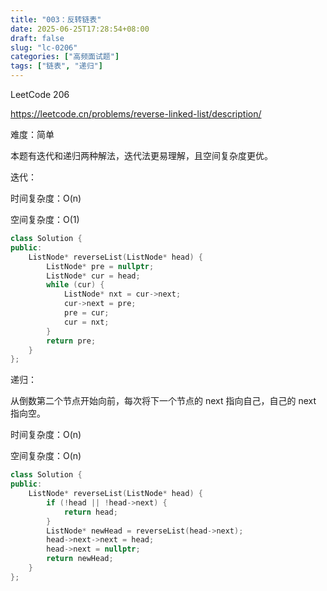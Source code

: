 ```yaml
---
title: "003：反转链表"
date: 2025-06-25T17:28:54+08:00
draft: false
slug: "lc-0206"
categories: ["高频面试题"]
tags: ["链表", "递归"]
---
```


LeetCode 206

https://leetcode.cn/problems/reverse-linked-list/description/

难度：简单

本题有迭代和递归两种解法，迭代法更易理解，且空间复杂度更优。

<!--more-->

迭代：

时间复杂度：O(n)

空间复杂度：O(1)

```cpp
class Solution {
public:
    ListNode* reverseList(ListNode* head) {
        ListNode* pre = nullptr;
        ListNode* cur = head;
        while (cur) {
            ListNode* nxt = cur->next;
            cur->next = pre;
            pre = cur;
            cur = nxt;
        }
        return pre;
    }
};
```

递归：

从倒数第二个节点开始向前，每次将下一个节点的 next 指向自己，自己的 next 指向空。

时间复杂度：O(n)

空间复杂度：O(n)

```cpp
class Solution {
public:
    ListNode* reverseList(ListNode* head) {
        if (!head || !head->next) {
            return head;
        }
        ListNode* newHead = reverseList(head->next);
        head->next->next = head;
        head->next = nullptr;
        return newHead;
    }
};
```
